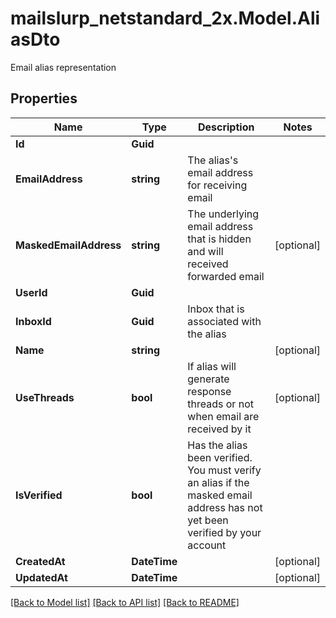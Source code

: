 # mailslurp_netstandard_2x.Model.AliasDto
Email alias representation

## Properties

Name | Type | Description | Notes
------------ | ------------- | ------------- | -------------
**Id** | **Guid** |  | 
**EmailAddress** | **string** | The alias&#39;s email address for receiving email | 
**MaskedEmailAddress** | **string** | The underlying email address that is hidden and will received forwarded email | [optional] 
**UserId** | **Guid** |  | 
**InboxId** | **Guid** | Inbox that is associated with the alias | 
**Name** | **string** |  | [optional] 
**UseThreads** | **bool** | If alias will generate response threads or not when email are received by it | [optional] 
**IsVerified** | **bool** | Has the alias been verified. You must verify an alias if the masked email address has not yet been verified by your account | 
**CreatedAt** | **DateTime** |  | [optional] 
**UpdatedAt** | **DateTime** |  | [optional] 

[[Back to Model list]](../README#documentation-for-models) [[Back to API list]](../README#documentation-for-api-endpoints) [[Back to README]](../README)

